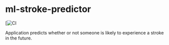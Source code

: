 # ml-stroke-predictor

[![CI](https://github.com/rmratliffbrown/ml-stroke-predictor/blob/8f1a1ae528dfa37db856c5779cb7e09c3bcf33e5/.github/workflows/main.yml)

Application predicts whether or not someone is likely to experience a stroke in the future.
